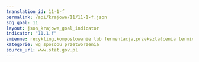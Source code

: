 ```yaml
---
translation_id: 11-1-f
permalink: /api/krajowe/11/11-1-f.json
sdg_goal: 11
layout: json_krajowe_goal_indicator
indicator: "11.1.f"
zmienne: recykling,kompostowanie lub fermentacja,przekształcenia termiczne,składowanie
kategorie: wg sposobu przetworzenia
source_url: www.stat.gov.pl
---
```

